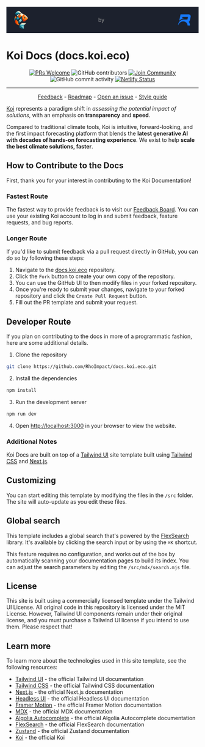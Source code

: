 <p align="center">
  <img alt="koi-by-rho-logo" src="./src/images/logos-internal/github-banner-koi-by-rho.webp">
</p>

# Koi Docs (docs.koi.eco)

<p align="center">
  <a href='http://makeapullrequest.com'><img alt='PRs Welcome' src='https://img.shields.io/badge/PRs-welcome-brightgreen.svg?style=shields'/></a>
  <img alt="GitHub contributors" src="https://img.shields.io/github/contributors/RhoImpact/docs.koi.eco"/>
  <a href='https://product.koi.eco'><img alt="Join Community" src="https://img.shields.io/badge/community-join-blue"/></a>
  <img alt="GitHub commit activity" src="https://img.shields.io/github/commit-activity/m/RhoImpact/docs.koi.eco"/>
  <a href='https://app.netlify.com/sites/koi-docs/deploys'><img alt="Netlify Status" src="https://api.netlify.com/api/v1/badges/23094999-3b88-4a3f-8040-ec49d6ba1069/deploy-status"/></a>
</p>

---

<p align="center">
  <a href="https://product.koi.eco">Feedback</a> - <a href="https://product.koi.eco/roadmap">Roadmap</a> - <a href="https://github.com/RhoImpact/docs.koi.eco/issues/new">Open an issue</a> - <a href="https://github.com/RhoImpact/docs.koi.eco/blob/main/STYLEGUIDE.md">Style guide</a>
</p>

[Koi](https://app.koi.eco?utm_source=docs-readme) represents a paradigm shift in *assessing the potential impact of solutions*, with an
emphasis on **transparency** and **speed**.

Compared to traditional climate tools, Koi is intuitive, forward-looking, and the first
impact forecasting platform that blends the **latest generative AI with decades of hands-on forecasting experience**.
We exist to help **scale the best climate solutions, faster**.

## How to Contribute to the Docs

First, thank you for your interest in contributing to the Koi Documentation!

### Fastest Route

The fastest way to provide feedback is to visit our [Feedback Board](https://product.koi.eco?utm_source=docs-readme).
You can use your existing Koi account to log in and submit feedback, feature requests, and bug reports.

### Longer Route

If you'd like to submit feedback via a pull request directly in GitHub, you can do so by following these steps:

1. Navigate to the [docs.koi.eco](https://github.com/RhoImpact/docs.koi.eco) repository.
2. Click the `Fork` button to create your own copy of the repository.
3. You can use the GitHub UI to then modify files in your forked repository.
4. Once you're ready to submit your changes, navigate to your forked repository and click the `Create Pull Request` button.
5. Fill out the PR template and submit your request.

## Developer Route
If you plan on contributing to the docs in more of a programmatic fashion, here are some additional details.

1. Clone the repository

```bash
git clone https://github.com/RhoImpact/docs.koi.eco.git
```

2. Install the dependencies

```bash
npm install
```

3. Run the development server

```bash
npm run dev
```

4. Open [http://localhost:3000](http://localhost:3000) in your browser to view the website.

### Additional Notes

Koi Docs are built on top of 
a [Tailwind UI](https://tailwindui.com) site template built using [Tailwind CSS](https://tailwindcss.com) and [Next.js](https://nextjs.org).

## Customizing

You can start editing this template by modifying the files in the `/src` folder. The site will auto-update as you edit these files.

## Global search

This template includes a global search that's powered by the [FlexSearch](https://github.com/nextapps-de/flexsearch) library. It's available by clicking the search input or by using the `⌘K` shortcut.

This feature requires no configuration, and works out of the box by automatically scanning your documentation pages to build its index. You can adjust the search parameters by editing the `/src/mdx/search.mjs` file.

## License

This site is built using a commercially licensed template under the Tailwind UI License. All original code in this repository is licensed under the MIT License. However, Tailwind UI components remain under their original license, and you must purchase a Tailwind UI license if you intend to use them. Please respect that!

## Learn more

To learn more about the technologies used in this site template, see the following resources:

- [Tailwind UI](https://tailwindui.com) - the official Tailwind UI documentation
- [Tailwind CSS](https://tailwindcss.com/docs) - the official Tailwind CSS documentation
- [Next.js](https://nextjs.org/docs) - the official Next.js documentation
- [Headless UI](https://headlessui.dev) - the official Headless UI documentation
- [Framer Motion](https://www.framer.com/docs/) - the official Framer Motion documentation
- [MDX](https://mdxjs.com/) - the official MDX documentation
- [Algolia Autocomplete](https://www.algolia.com/doc/ui-libraries/autocomplete/introduction/what-is-autocomplete/) - the official Algolia Autocomplete documentation
- [FlexSearch](https://github.com/nextapps-de/flexsearch) - the official FlexSearch documentation
- [Zustand](https://docs.pmnd.rs/zustand/getting-started/introduction) - the official Zustand documentation
- [Koi](https://app.koi.eco?utm_source=docs-readme) - the official Koi
